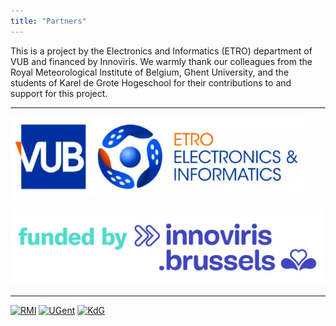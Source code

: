 ```yaml
---
title: "Partners"
---
```


This is a project by the Electronics and Informatics (ETRO) department of VUB and financed by Innoviris. We warmly thank our colleagues from the Royal Meteorological Institute of Belgium, Ghent University, and the students of Karel de Grote Hogeschool for their contributions to and support for this project.  

*** 

[![ETRO VUB](/assets/images/partners/logo-vub-etro.png)](https://www.etrovub.be/)

[![Innoviris](/assets/images/partners/logo-innoviris.jpg)](https://innoviris.brussels/)

***

[![RMI](/assets/images/partners/logo-kmi-irm.jpg)](https://www.meteo.be/) [![UGent](/assets/images/partners/logo-ugent-en.jpg)](https://www.ugent.be/) [![KdG](/assets/images/partners/logo-KdG.jpg)](https://www.kdg.be/)
